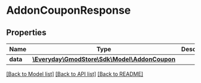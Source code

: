 # AddonCouponResponse

## Properties
Name | Type | Description | Notes
------------ | ------------- | ------------- | -------------
**data** | [**\Everyday\GmodStore\Sdk\Model\AddonCoupon**](AddonCoupon.md) |  | [optional] 

[[Back to Model list]](../../README.md#documentation-for-models) [[Back to API list]](../../README.md#documentation-for-api-endpoints) [[Back to README]](../../README.md)


